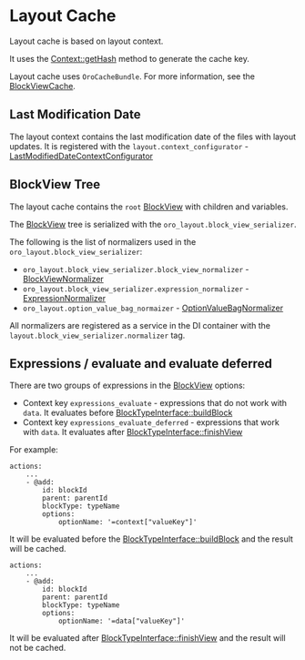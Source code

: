 # Layout Cache

Layout cache is based on layout context.

It uses the [Context::getHash](../../../../Component/Layout/ContextInterface.php#L94) method to generate the cache key.

Layout cache uses `OroCacheBundle`. For more information, see the [BlockViewCache](../../../../Component/Layout/BlockViewCache.php).

## Last Modification Date

The layout context contains the last modification date of the files with layout updates. It is registered with the `layout.context_configurator` - [LastModifiedDateContextConfigurator](../../Layout/Extension/LastModifiedDateContextConfigurator.php)

## BlockView Tree

The layout cache contains the `root` [BlockView](../../../../Component/Layout/BlockView.php) with children and variables.

The [BlockView](../../../../Component/Layout/BlockView.php) tree is serialized with the `oro_layout.block_view_serializer`.

The following is the list of normalizers used in the `oro_layout.block_view_serializer`:

* `oro_layout.block_view_serializer.block_view_normalizer` - [BlockViewNormalizer](../../Layout/Serializer/BlockViewNormalizer.php)
* `oro_layout.block_view_serializer.expression_normalizer` - [ExpressionNormalizer](../../Layout/Serializer/ExpressionNormalizer.php)
* `oro_layout.option_value_bag_normaizer` - [OptionValueBagNormalizer](../../Layout/Serializer/OptionValueBagNormalizer.php)

All normalizers are registered as a service in the DI container with the  `layout.block_view_serializer.normalizer` tag.

## Expressions / evaluate and evaluate deferred

There are two groups of expressions in the [BlockView](../../../../Component/Layout/BlockView.php) options:

* Context key `expressions_evaluate` - expressions that do not work with `data`. 
It evaluates before [BlockTypeInterface::buildBlock](../../../../Component/Layout/BlockTypeInterface.php#L19)
* Context key `expressions_evaluate_deferred` - expressions that work with `data`.
It evaluates after [BlockTypeInterface::finishView](../../../../Component/Layout/BlockTypeInterface.php#L51)

For example:

```
actions:
    ...
    - @add:
        id: blockId
        parent: parentId
        blockType: typeName
        options:
            optionName: '=context["valueKey"]'
```
It will be evaluated before the [BlockTypeInterface::buildBlock](../../../../Component/Layout/BlockTypeInterface.php#L19) and the result will be cached.


```
actions:
    ...
    - @add:
        id: blockId
        parent: parentId
        blockType: typeName
        options:
            optionName: '=data["valueKey"]'
```
It will be evaluated after [BlockTypeInterface::finishView](../../../../Component/Layout/BlockTypeInterface.php#L51) and the result will not be cached.
